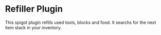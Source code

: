 # Refiller Plugin
This spigot plugin refills used tools, blocks and food. It searchs for the next item stack in your inventory.

